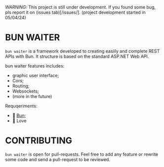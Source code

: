 *WARNING:*
This project is still under development.
If you found some bug, pls report it on (issues tab)[/issues/].
(project development started in 05/04/24)

# BUN WAITER

`bun waiter` is a framework developed to creating easiily and complete REST APIs with Bun.
It structure is based on the standard ASP.NET Web API.

bun waiter features includes:
- graphic user interface;
- Cors;
- Routing;
- Websockets;
- (more in the future)

Requqeriments:
- 🧄 [Bun](https://bun.sh);
- 💖 Love

# CONTRIBUTING

`bun waiter` is open for pull-requests. Feel free to add any feature or rewrite some code and send a pull-request to be reviewed.
